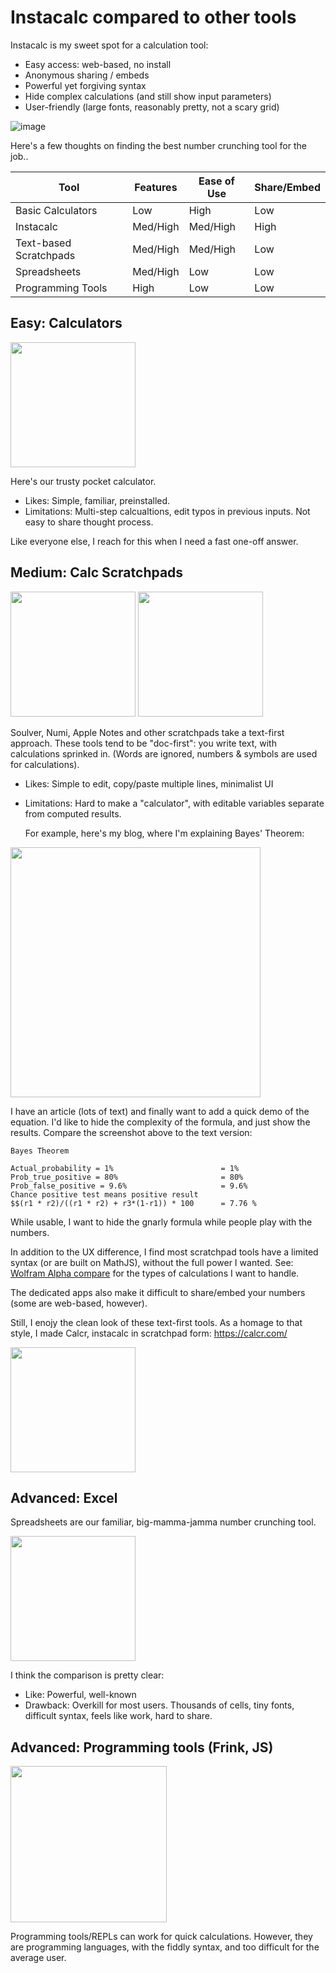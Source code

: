 # Instacalc compared to other tools

Instacalc is my sweet spot for a calculation tool:

* Easy access: web-based, no install
* Anonymous sharing / embeds
* Powerful yet forgiving syntax
* Hide complex calculations (and still show input parameters)
* User-friendly (large fonts, reasonably pretty, not a scary grid)

![image](https://github.com/kazad/instacalc/assets/115572/ed7d048e-1d99-421b-90c7-b3647ad15a9e)

Here's a few thoughts on finding the best number crunching tool for the job..

| Tool                   | Features | Ease of Use | Share/Embed |
| ---------------------- | -------- | ----------- | ----------- |
| Basic Calculators      | Low      | High        | Low         |
| Instacalc              | Med/High | Med/High    | High        |
| Text-based Scratchpads | Med/High | Med/High    | Low         |
| Spreadsheets           | Med/High | Low         | Low         |
| Programming Tools      | High     | Low         | Low         |

## Easy: Calculators

<img src="https://github.com/kazad/instacalc/assets/115572/f9582570-6020-48cb-988d-2553274f2ae6" height="200">

Here's our trusty pocket calculator.

* Likes: Simple, familiar, preinstalled.
* Limitations: Multi-step calcualtions, edit typos in previous inputs. Not easy to share thought process.

Like everyone else, I reach for this when I need a fast one-off answer.

## Medium: Calc Scratchpads

<img src="https://github.com/kazad/instacalc/assets/115572/79c37494-69a9-49ab-9868-634695a7ac58" height="200">

<img src="https://github.com/kazad/instacalc/assets/115572/03a4cbf4-6dcc-404e-9830-07a61819309d" height="200">

Soulver, Numi, Apple Notes and other scratchpads take a text-first approach. These tools tend to be "doc-first": you write text, with calculations sprinked in. (Words are ignored, numbers & symbols are used for calculations).

* Likes: Simple to edit, copy/paste multiple lines, minimalist UI

* Limitations: Hard to make a "calculator", with editable variables separate from computed results.

  

  For example, here's my blog, where I'm explaining Bayes' Theorem:

<img src="https://github.com/kazad/instacalc/assets/115572/1fa33fda-25dc-4310-9dec-318141c96e70" height=400 />

I have an article (lots of text) and finally want to add a quick demo of the equation. I'd like to hide the complexity of the formula, and just show the results. Compare the screenshot above to the text version:

```
Bayes Theorem

Actual_probability = 1%                        = 1%
Prob_true_positive = 80%                       = 80%
Prob_false_positive = 9.6%                     = 9.6%
Chance positive test means positive result
$$(r1 * r2)/((r1 * r2) + r3*(1-r1)) * 100      = 7.76 %
```

While usable, I want to hide the gnarly formula while people play with the numbers.

In addition to the UX difference, I find most scratchpad tools have a limited syntax (or are built on MathJS), without the full power I wanted. See: [Wolfram Alpha compare](/compare-wolfram.md) for the types of calculations I want to handle.

The dedicated apps also make it difficult to share/embed your numbers (some are web-based, however).

Still, I enojy the clean look of these text-first tools. As a homage to that style, I made Calcr, instacalc in scratchpad form: https://calcr.com/

<img src="https://github.com/kazad/instacalc/assets/115572/13f92dad-e56c-450c-9d4d-e8b781a1fc5a" height="200">

## Advanced: Excel

Spreadsheets are our familiar, big-mamma-jamma number crunching tool.

<img src="https://github.com/kazad/instacalc/assets/115572/2c78a14d-bb3a-4396-ae90-87a7223befd0" height=200 />

I think the comparison is pretty clear:

* Like: Powerful, well-known
* Drawback: Overkill for most users. Thousands of cells, tiny fonts, difficult syntax, feels like work, hard to share.

## Advanced: Programming tools (Frink, JS)

<img src="https://github.com/kazad/instacalc/assets/115572/f498d85a-4ea5-4d0f-8573-1ddd1d71912b" height="250">

Programming tools/REPLs can work for quick calculations. However, they are programming languages, with the fiddly syntax, and too difficult for the average user.